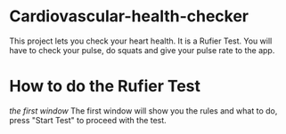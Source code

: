 # Cardiovascular-health-checker
This project lets you check your heart health. It is a Rufier Test. You will have to check your pulse, do squats and give your pulse rate to the app.

# How to do the Rufier Test
*the first window*
The first window will show you the rules and what to do, press "Start Test" to proceed with the test.

